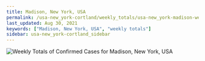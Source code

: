 ```yaml
---
title: Madison, New York, USA
permalink: /usa-new_york-cortland/weekly_totals/usa-new_york-madison-weekly_totals.html
last_updated: Aug 30, 2021
keywords: ["Madison, New York, USA", "weekly totals"]
sidebar: usa-new_york-cortland_sidebar
---
```


![Weekly Totals of Confirmed Cases for Madison, New York, USA](/covid_tracker/images/graphs/usa-new_york-madison-weekly_totals_graph.png)
